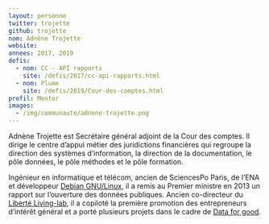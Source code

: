 ```yaml
---
layout: personne
twitter: trojette
github: trojette
nom: Adnène Trojette
website:
annees: 2017, 2019
defis: 
  - nom: CC - API rapports
    site: /defis/2017/cc-api-rapports.html
  - nom: Plume
    site: /defis/2019/Cour-des-comptes.html
profil: Mentor
images:
  - /img/communaute/adnene-trojette.png
---
```


Adnène Trojette est Secrétaire général adjoint de la Cour des
comptes. Il dirige le centre d’appui métier des juridictions
financières qui regroupe la direction des systèmes d’information, la
direction de la documentation, le pôle données, le pôle méthodes et le
pôle formation.

Ingénieur en informatique et télécom, ancien de SciencesPo Paris, de
l’ENA et développeur [Debian GNU/Linux](http://www.debian.org/), il a
remis au Premier ministre en 2013 un rapport sur l’ouverture des
données publiques. Ancien co-directeur du [Liberté
Living-lab](http://www.liberte.paris/), il a copiloté la première
promotion des entrepreneurs d’intérêt général et a porté plusieurs
projets dans le cadre de [Data for good](https://dataforgood.fr/).


